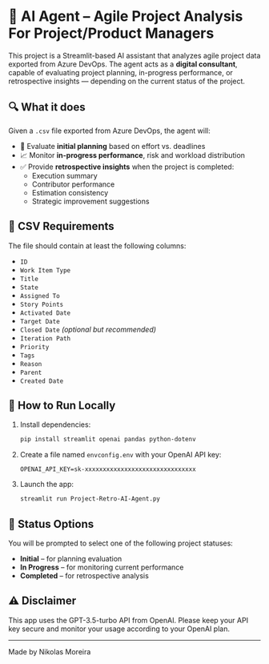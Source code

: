 # 🤖 AI Agent – Agile Project Analysis For Project/Product Managers

This project is a Streamlit-based AI assistant that analyzes agile project data exported from Azure DevOps. The agent acts as a **digital consultant**, capable of evaluating project planning, in-progress performance, or retrospective insights — depending on the current status of the project.

## 🔍 What it does

Given a `.csv` file exported from Azure DevOps, the agent will:

- 📅 Evaluate **initial planning** based on effort vs. deadlines
- 📈 Monitor **in-progress performance**, risk and workload distribution
- ✅ Provide **retrospective insights** when the project is completed:
  - Execution summary
  - Contributor performance
  - Estimation consistency
  - Strategic improvement suggestions

## 📂 CSV Requirements

The file should contain at least the following columns:

- `ID`
- `Work Item Type`
- `Title`
- `State`
- `Assigned To`
- `Story Points`
- `Activated Date`
- `Target Date`
- `Closed Date` *(optional but recommended)*
- `Iteration Path`
- `Priority`
- `Tags`
- `Reason`
- `Parent`
- `Created Date`

## 🚀 How to Run Locally

1. Install dependencies:
   ```bash
   pip install streamlit openai pandas python-dotenv
   ```

2. Create a file named `envconfig.env` with your OpenAI API key:
   ```
   OPENAI_API_KEY=sk-xxxxxxxxxxxxxxxxxxxxxxxxxxxxxxx
   ```

3. Launch the app:
   ```bash
   streamlit run Project-Retro-AI-Agent.py
   ```

## 📌 Status Options

You will be prompted to select one of the following project statuses:
- **Initial** – for planning evaluation
- **In Progress** – for monitoring current performance
- **Completed** – for retrospective analysis

## ⚠️ Disclaimer

This app uses the GPT-3.5-turbo API from OpenAI. Please keep your API key secure and monitor your usage according to your OpenAI plan.

---

Made by Nikolas Moreira
